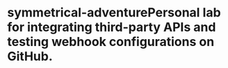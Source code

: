 # symmetrical-adventurePersonal lab for integrating third-party APIs and testing webhook configurations on GitHub.
